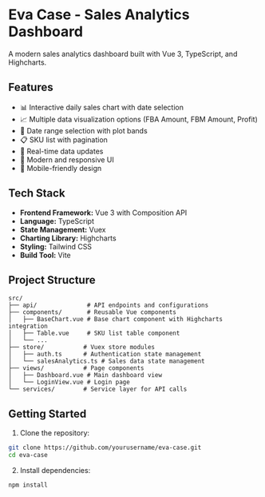 # Eva Case - Sales Analytics Dashboard

A modern sales analytics dashboard built with Vue 3, TypeScript, and Highcharts.

## Features

- 📊 Interactive daily sales chart with date selection
- 📈 Multiple data visualization options (FBA Amount, FBM Amount, Profit)
- 📅 Date range selection with plot bands
- 📋 SKU list with pagination
- 🔄 Real-time data updates
- 🎨 Modern and responsive UI
- 📱 Mobile-friendly design

## Tech Stack

- **Frontend Framework:** Vue 3 with Composition API
- **Language:** TypeScript
- **State Management:** Vuex
- **Charting Library:** Highcharts
- **Styling:** Tailwind CSS
- **Build Tool:** Vite

## Project Structure

```
src/
├── api/              # API endpoints and configurations
├── components/       # Reusable Vue components
│   ├── BaseChart.vue # Base chart component with Highcharts integration
│   ├── Table.vue     # SKU list table component
│   └── ...
├── store/           # Vuex store modules
│   ├── auth.ts      # Authentication state management
│   └── salesAnalytics.ts # Sales data state management
├── views/           # Page components
│   ├── Dashboard.vue # Main dashboard view
│   └── LoginView.vue # Login page
└── services/        # Service layer for API calls
```

## Getting Started

1. Clone the repository:
```bash
git clone https://github.com/yourusername/eva-case.git
cd eva-case
```

2. Install dependencies:
```bash
npm install
```

